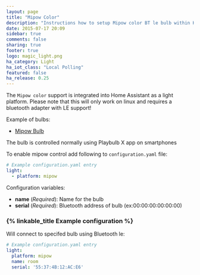 ```yaml
---
layout: page
title: "Mipow Color"
description: "Instructions how to setup Mipow color BT le bulb within Home Assistant."
date: 2015-07-17 20:09
sidebar: true
comments: false
sharing: true
footer: true
logo: magic_light.png
ha_category: Light
ha_iot_class: "Local Polling"
featured: false
ha_release: 0.25
---
```


The `Mipow color` support is integrated into Home Assistant as a light platform. Please note that this will only work on linux and requires a bluetooth adapter with LE support!

Example of bulbs:

- [Mipow Bulb](https://www.amazon.com/Bluetooth-Controlled-Dimmable-Decorative-Christmas/dp/B014H9YRS0/ref=pd_sbs_107_2?ie=UTF8&psc=1&refRID=8VF91QP5SHY2SJ398RTW)


The bulb is controlled normally using Playbulb X app on smartphones

To enable mipow control add following to  `configuration.yaml` file:

```yaml
# Example configuration.yaml entry
light:
  - platform: mipow
```

Configuration variables:

- **name** (*Required*): Name for the bulb
- **serial** (*Required*): Bluetooth address of bulb (ex:00:00:00:00:00:00)


### {% linkable_title Example configuration %}

Will connect to specifed bulb using Bluetooth le:

```yaml
# Example configuration.yaml entry
light:
  platform: mipow
  name: room
  serial: '55:37:4B:12:AC:E6'
```

